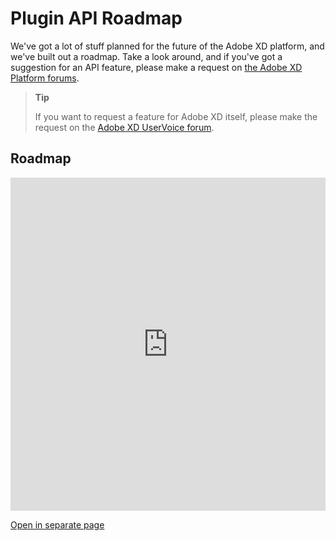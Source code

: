 # Plugin API Roadmap

We've got a lot of stuff planned for the future of the Adobe XD platform, and we've built out a roadmap. Take a look around, and if you've got a suggestion for an API feature, please make a request on [the Adobe XD Platform forums](https://forums.adobexdplatform.com/c/api-feedback/feature-requests).

> **Tip**
>
> If you want to request a feature for Adobe XD itself, please make the request on the [Adobe XD UserVoice forum](https://adobexd.uservoice.com/).

## Roadmap

<iframe src="https://trello.com/b/WFKmCVaz.html" frameborder="0" onmousewheel="" width="100%" height="533" style="background: transparent;"></iframe>

[Open in separate page](https://trello.com/b/WFKmCVaz/xd-extensibility-roadmap)